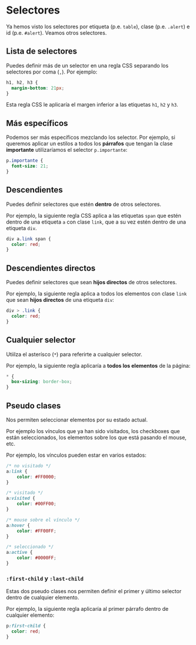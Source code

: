 # Selectores

Ya hemos visto los selectores por etiqueta \(p.e. `table`\), clase \(p.e. `.alert`\) e id \(p.e. `#alert`\). Veamos otros selectores.

## Lista de selectores

Puedes definir más de un selector en una regla CSS separando los selectores por coma \(`,`\). Por ejemplo:

```css
h1, h2, h3 {
  margin-bottom: 21px;
}
```

Esta regla CSS le aplicaría el margen inferior a las etiquetas `h1`, `h2` y `h3`.

## Más específicos

Podemos ser más específicos mezclando los selector. Por ejemplo, si queremos aplicar un estilos a todos los **párrafos** que tengan la clase **importante** utilizaríamos el selector `p.importante`:

```css
p.importante {
  font-size: 21;
}
```

## Descendientes

Puedes definir selectores que estén **dentro** de otros selectores.

Por ejemplo, la siguiente regla CSS aplica a las etiquetas `span` que estén dentro de una etiqueta `a` con clase `link`, que a su vez estén dentro de una etiqueta `div`.

```css
div a.link span {
  color: red;
}
```

## Descendientes directos

Puedes definir selectores que sean **hijos directos** de otros selectores.

Por ejemplo, la siguiente regla aplica a todos los elementos con clase `link` que sean **hijos directos** de una etiqueta `div`:

```css
div > .link {
  color: red;
}
```

## Cualquier selector

Utiilza el asterísco \(`*`\) para referirte a cualquier selector.

Por ejemplo, la siguiente regla aplicaría a **todos los elementos** de la página:

```css
* {
  box-sizing: border-box;
}
```

## Pseudo clases

Nos permiten seleccionar elementos por su estado actual.

Por ejemplo los vínculos que ya han sido visitados, los checkboxes que están seleccionados, los elementos sobre los que está pasando el mouse, etc.

Por ejemplo, los vínculos pueden estar en varios estados:

```css
/* no visitado */
a:link {
    color: #FF0000;
}

/* visitado */
a:visited {
    color: #00FF00;
}

/* mouse sobre el vínculo */
a:hover {
    color: #FF00FF;
}

/* seleccionado */
a:active {
    color: #0000FF;
}
```

### `:first-child` y `:last-child`

Estas dos pseudo clases nos permiten definir el primer y último selector dentro de cualquier elemento.

Por ejemplo, la siguiente regla aplicaría al primer párrafo dentro de cualquier elemento:

```css
p:first-child {
  color: red;
}
```

